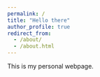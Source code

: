 ```yaml
---
permalink: /
title: "Hello there"
author_profile: true
redirect_from: 
  - /about/
  - /about.html
---
```


This is my personal webpage. 
